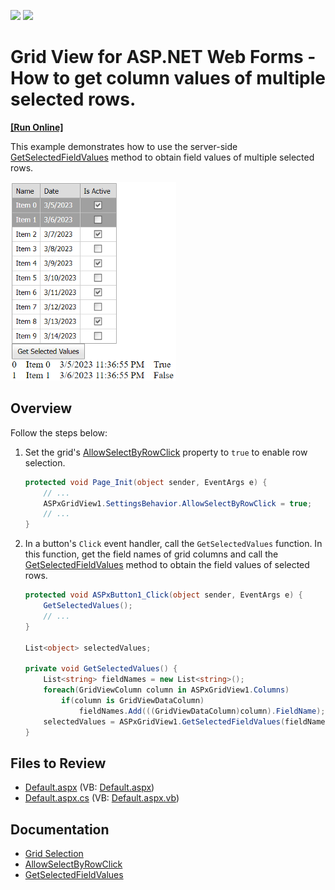 <!-- default badges list -->
[![](https://img.shields.io/badge/Open_in_DevExpress_Support_Center-FF7200?style=flat-square&logo=DevExpress&logoColor=white)](https://supportcenter.devexpress.com/ticket/details/E319)
[![](https://img.shields.io/badge/📖_How_to_use_DevExpress_Examples-e9f6fc?style=flat-square)](https://docs.devexpress.com/GeneralInformation/403183)
<!-- default badges end -->
# Grid View for ASP.NET Web Forms - How to get column values of multiple selected rows.

<!-- run online -->
**[[Run Online]](https://codecentral.devexpress.com/e319/)**
<!-- run online end -->

This example demonstrates how to use the server-side [GetSelectedFieldValues](https://docs.devexpress.com/AspNet/DevExpress.Web.ASPxGridBase.GetSelectedFieldValues(System.String--)) method to obtain field values of multiple selected rows.

![GetSelectedFieldValues](images/GetSelectedFieldValues.png)

## Overview

Follow the steps below:

1. Set the grid's [AllowSelectByRowClick](https://docs.devexpress.com/AspNet/DevExpress.Web.ASPxGridViewBehaviorSettings.AllowSelectByRowClick) property to `true` to enable row selection.

    ```cs
    protected void Page_Init(object sender, EventArgs e) {
        // ...
        ASPxGridView1.SettingsBehavior.AllowSelectByRowClick = true;
        // ...
    }
    ```
2. In a button's `Click` event handler, call the `GetSelectedValues` function. In this function, get the field names of grid columns and call the [GetSelectedFieldValues](https://docs.devexpress.com/AspNet/DevExpress.Web.ASPxGridBase.GetSelectedFieldValues(System.String--)) method to obtain the field values of selected rows.

    ```cs
    protected void ASPxButton1_Click(object sender, EventArgs e) {
        GetSelectedValues();
        // ...
    }

    List<object> selectedValues;

    private void GetSelectedValues() {
        List<string> fieldNames = new List<string>();
        foreach(GridViewColumn column in ASPxGridView1.Columns)
            if(column is GridViewDataColumn)
                fieldNames.Add(((GridViewDataColumn)column).FieldName);
        selectedValues = ASPxGridView1.GetSelectedFieldValues(fieldNames.ToArray());
    }
    ```

## Files to Review

* [Default.aspx](./CS/GetSelectedValuesAllColumns/Default.aspx) (VB: [Default.aspx](./VB/GetSelectedValuesAllColumns/Default.aspx))
* [Default.aspx.cs](./CS/GetSelectedValuesAllColumns/Default.aspx.cs) (VB: [Default.aspx.vb](./VB/GetSelectedValuesAllColumns/Default.aspx.vb))

## Documentation

* [Grid Selection](https://docs.devexpress.devx/AspNet/3737/components/grid-view/concepts/focus-and-navigation/selection)
* [AllowSelectByRowClick](https://docs.devexpress.com/AspNet/DevExpress.Web.ASPxGridViewBehaviorSettings.AllowSelectByRowClick)
* [GetSelectedFieldValues](https://docs.devexpress.com/AspNet/DevExpress.Web.ASPxGridBase.GetSelectedFieldValues(System.String--))
